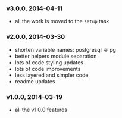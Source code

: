 ### v3.0.0, 2014-04-11
- all the work is moved to the `setup` task
### v2.0.0, 2014-03-30
- shorten variable names: postgresql -> pg
- better helpers module separation
- lots of code styling updates
- lots of code improvements
- less layered and simpler code
- readme updates
### v1.0.0, 2014-03-19
- all the v1.0.0 features
